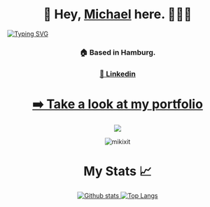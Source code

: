 <h1 align="center">👋  Hey,  <a href="https://www.linkedin.com/in/michaeltorresdev/">Michael</a> here.  👨🏻‍💻 </h1>
<a href="https://git.io/typing-svg"><img src="https://readme-typing-svg.demolab.com?font=Fira+Code&size=40&duration=2500&pause=500&color=38A6F7&center=true&width=1200&height=130&lines=Creative+Developer+%F0%9F%8E%A8++;+Fullstack+Developer%2C+Frontend-first+mindset+%F0%9F%A4%9F%F0%9F%8F%BB;I++%E2%9D%A4%EF%B8%8F++TS%2C+React%2C+Vue%2C+Nuxt.js%2C+Next.js++%F0%9F%9A%80" alt="Typing SVG" /></a>
<h3 align="center">  🏠 Based in Hamburg. </h3>
<h3 align="center"><a href="https://www.linkedin.com/in/michaeltorresdev/">💼 Linkedin</a></h2>
<h1 align="center"><a href="https://www.michaeltorresdev.dev">➡️ Take a look at my portfolio</a></h1>
<p align="center">
  <a href="#">
    <img src="https://skillicons.dev/icons?i=tailwind,sass,bootstrap,js,ts,vue,nuxt,react,nodejs,mysql,postgresql,vite,obsidian,apple"">
  </a>
</p>
<p align="center"> <img src="https://komarev.com/ghpvc/?username=mikixit&label=Profile%20views&color=0e75b6&style=flat&color=brightgreen" alt="mikixit"/> </p>

<h1 align="center">My Stats 📈</h1>

<p align="center">
  <a href="#">
    <img src="https://github-readme-stats.vercel.app/api?username=mikixit&theme=onedark&show_icons=true&hide_rank=true&custom_title=Stats&count_private=true&hide_border=true&hide=issues&line_height=24&bg_color=0d1117" alt="Github stats" />
    <img src="https://github-readme-stats.vercel.app/api/top-langs/?username=mikixit&layout=compact&theme=onedark&count_private=true&hide_border=true&bg_color=0d1117" alt="Top Langs">
  </a>
</p>





